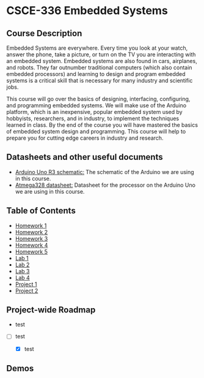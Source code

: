 # CSCE-336 Embedded Systems
## Course Description
Embedded Systems are everywhere. Every time you look at your watch, answer the phone, take a picture, or turn on the TV you are interacting with an embedded system. Embedded systems are also found in cars, airplanes, and robots. They far outnumber traditional computers (which also contain embedded processors) and learning to design and program embedded systems is a critical skill that is necessary for many industry and scientific jobs.

This course will go over the basics of designing, interfacing, configuring, and programming embedded systems. We will make use of the Arduino platform, which is an inexpensive, popular embedded system used by hobbyists, researchers, and in industry, to implement the techniques learned in class. By the end of the course you will have mastered the basics of embedded system design and programming. This course will help to prepare you for cutting edge careers in industry and research.

## Datasheets and other useful documents
* [Arduino Uno R3 schematic:](https://cse.unl.edu/~jfalkinburg/cse_courses/2021/336/Arduino_Uno_Rev3-schematic.pdf) The schematic of the Arduino we are using in this course.
* [Atmega328 datasheet:](https://cse.unl.edu/~jfalkinburg/cse_courses/2021/336/Atmega328p_full_datasheet.pdf) Datasheet for the processor on the Arduino Uno we are using in this course.

## Table of Contents
* [Homework 1](https://github.com/J0NTrollston/CSCE-336_Embedded_Systems/tree/main/Homework_1)
* [Homework 2](https://github.com/J0NTrollston/CSCE-336_Embedded_Systems/tree/main/Homework_2)
* [Homework 3](https://github.com/J0NTrollston/CSCE-336_Embedded_Systems/tree/main/Homework_3)
* [Homework 4](https://github.com/J0NTrollston/CSCE-336_Embedded_Systems/tree/main/Homework_4)
* [Homework 5](https://github.com/J0NTrollston/CSCE-336_Embedded_Systems/tree/main/Homework_5)
* [Lab 1]()
* [Lab 2]()
* [Lab 3]()
* [Lab 4]()
* [Project 1]()
* [Project 2]()


## Project-wide Roadmap
- test
- [ ] test
    - [X] test


## Demos
